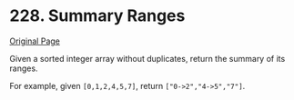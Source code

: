 # 228. Summary Ranges   

[Original Page](https://leetcode.com/problems/summary-ranges/)

Given a sorted integer array without duplicates, return the summary of its ranges.

For example, given `[0,1,2,4,5,7]`, return `["0->2","4->5","7"]`.